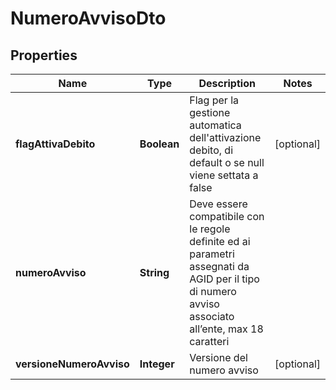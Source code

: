
# NumeroAvvisoDto

## Properties
Name | Type | Description | Notes
------------ | ------------- | ------------- | -------------
**flagAttivaDebito** | **Boolean** | Flag per la gestione automatica dell&#39;attivazione debito, di default o se null viene settata a false |  [optional]
**numeroAvviso** | **String** | Deve essere compatibile con le regole definite ed ai parametri assegnati da AGID per il tipo di numero avviso associato all’ente, max 18 caratteri | 
**versioneNumeroAvviso** | **Integer** | Versione del numero avviso |  [optional]



